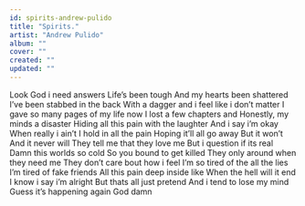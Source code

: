 ```yaml
---
id: spirits-andrew-pulido
title: "Spirits."
artist: "Andrew Pulido"
album: ""
cover: ""
created: ""
updated: ""
---
```


Look
God i need answers
Life’s been tough
And my hearts been shattered
I’ve been stabbed in the back
With a dagger and i feel like i don’t matter
I gave so many pages of my life now
I lost a few chapters and
Honestly, my minds a disaster
Hiding all this pain with the laughter
And i say i’m okay
When really i ain’t
I hold in all the pain
Hoping it’ll all go away
But it won’t
And it never will
They tell me that they love me
But i question if its real
Damn this worlds so cold
So you bound to get killed
They only around when they need me
They don’t care bout how i feel
I’m so tired of thе all the lies
I’m tired of fakе friends
All this pain deep inside like
When the hell will it end
I know i say i’m alright
But thats all just pretend
And i tend to lose my mind
Guess it’s happening again
God damn